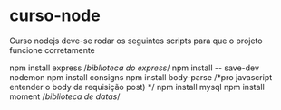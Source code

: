 # curso-node
Curso nodejs 
deve-se rodar os seguintes scripts para que o projeto funcione corretamente

npm install express /*biblioteca do express*/
npm install -- save-dev nodemon 
npm install consigns
npm install body-parse /*pro javascript entender o body da requisição post) */
npm install mysql
npm install moment /*biblioteca de datas*/
